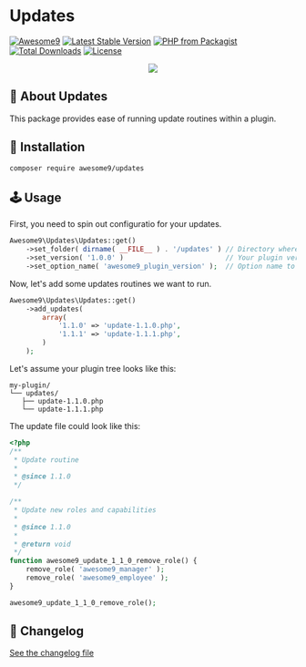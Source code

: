 # Updates

[![Awesome9](https://img.shields.io/badge/Awesome-9-brightgreen)](https://awesome9.co)
[![Latest Stable Version](https://poser.pugx.org/awesome9/templates/v/stable)](https://packagist.org/packages/awesome9/templates)
[![PHP from Packagist](https://img.shields.io/packagist/php-v/awesome9/templates.svg)](https://packagist.org/packages/awesome9/templates)
[![Total Downloads](https://poser.pugx.org/awesome9/templates/downloads)](https://packagist.org/packages/awesome9/templates)
[![License](https://poser.pugx.org/awesome9/templates/license)](https://packagist.org/packages/awesome9/templates)

<p align="center">
	<img src="https://img.icons8.com/nolan/256/approve-and-update.png"/>
</p>

## 📃 About Updates

This package provides ease of running update routines within a plugin.

## 💾 Installation

``` bash
composer require awesome9/updates
```

## 🕹 Usage

First, you need to spin out configuratio for your updates.

```php
Awesome9\Updates\Updates::get()
	->set_folder( dirname( __FILE__ ) . '/updates' ) // Directory where you store your update routine files.
	->set_version( '1.0.0' )                         // Your plugin version.
	->set_option_name( 'awesome9_plugin_version' );  // Option name to store version number in database.
```

Now, let's add some updates routines we want to run.

```php
Awesome9\Updates\Updates::get()
	->add_updates(
		array(
			'1.1.0' => 'update-1.1.0.php',
			'1.1.1' => 'update-1.1.1.php',
		)
	);
```

Let's assume your plugin tree looks like this:

```
my-plugin/
└── updates/
   ├── update-1.1.0.php
   └── update-1.1.1.php
```

The update file could look like this:

```php
<?php
/**
 * Update routine
 *
 * @since 1.1.0
 */

/**
 * Update new roles and capabilities
 *
 * @since 1.1.0
 *
 * @return void
 */
function awesome9_update_1_1_0_remove_role() {
	remove_role( 'awesome9_manager' );
	remove_role( 'awesome9_employee' );
}

awesome9_update_1_1_0_remove_role();

```

## 📖 Changelog

[See the changelog file](./CHANGELOG.md)
